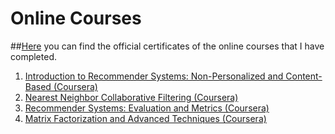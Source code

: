 # Online Courses

##<a href="">Here</a> you can find the official certificates of the online courses that I have completed.
<ol>
	<li><a href="https://www.coursera.org/account/accomplishments/verify/5ZE7V3BPHZLH">Introduction to Recommender Systems: Non-Personalized and Content-Based (Coursera)</a></li>
  <li><a href="https://www.coursera.org/account/accomplishments/verify/MBMJE5AMXYPW">Nearest Neighbor Collaborative Filtering (Coursera)</a></li>
  <li><a href="https://www.coursera.org/account/accomplishments/verify/YSYJBV5FJ46X">Recommender Systems: Evaluation and Metrics (Coursera)</a></li>
  <li><a href="https://www.coursera.org/account/accomplishments/verify/XGBL5KH6RXCK">Matrix Factorization and Advanced Techniques (Coursera)</a></li>
</ol>
